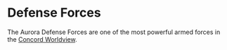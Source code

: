 # Defense Forces

The Aurora Defense Forces are one of the most powerful armed forces in the [Concord Worldview](../../../../../other/worldview/concord-worldview.md).
